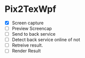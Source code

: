 # Pix2TexWpf

-[x] Screen capture
-[ ] Preview Screencap
-[ ] Send to back service
-[ ] Detect back service online of not
-[ ] Retreive result.
-[ ] Render Result
